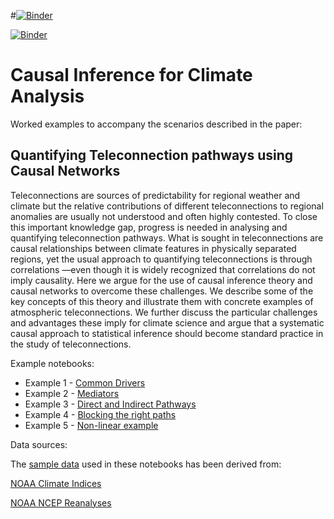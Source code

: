 #[![Binder](https://mybinder.org/badge_logo.svg)](https://mybinder.org/v2/gh/informatics-lab/causality/master)


[![Binder](https://mybinder.org/badge_logo.svg)](https://mybinder.org/v2/gh/informatics-lab/causality//tree/sam_revised_notebooks/causality_paper)

# Causal Inference for Climate Analysis

Worked examples to accompany the scenarios described in the paper:

## Quantifying Teleconnection pathways using Causal Networks
Teleconnections are sources of predictability for regional weather and climate but the relative contributions of different teleconnections to regional anomalies are usually not understood and often highly contested. To close this important knowledge gap, progress is needed in analysing and quantifying teleconnection pathways. What is sought in teleconnections are causal relationships between climate features in physically separated regions, yet the usual approach to quantifying teleconnections is through correlations —even though it is widely recognized that correlations do not imply causality. Here we argue for the use of causal inference theory and causal networks to overcome these challenges. We describe some of the key concepts of this theory and illustrate them with concrete examples of atmospheric teleconnections. We further discuss the particular challenges and advantages these imply for climate science and argue that a systematic causal approach to statistical inference should become standard practice in the study of teleconnections.


Example notebooks:
- Example 1 - [Common Drivers](notebooks/example1_common_drivers.ipynb)
- Example 2 - [Mediators](notebooks/example2_mediators.ipynb)
- Example 3 - [Direct and Indirect Pathways](notebooks/example3_indirect_path.ipynb)
- Example 4 - [Blocking the right paths](notebooks/example4_blocking_paths.ipynb)
- Example 5 - [Non-linear example](notebooks/example5_nonlinear.ipynb)

Data sources:

The [sample data](sample_data) used in these notebooks has been derived from:

[NOAA Climate Indices](https://psl.noaa.gov/data/climateindices/list/)

[NOAA NCEP Reanalyses](https://psl.noaa.gov/cgi-bin/db_search/SearchMenus.pl)
